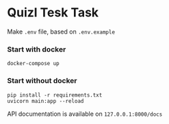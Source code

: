 # Quizl Tesk Task

Make ```.env``` file, based on ```.env.example```

### Start with docker

```
docker-compose up
```

### Start without docker

```
pip install -r requirements.txt
uvicorn main:app --reload
```

API documentation is available on ```127.0.0.1:8000/docs```
